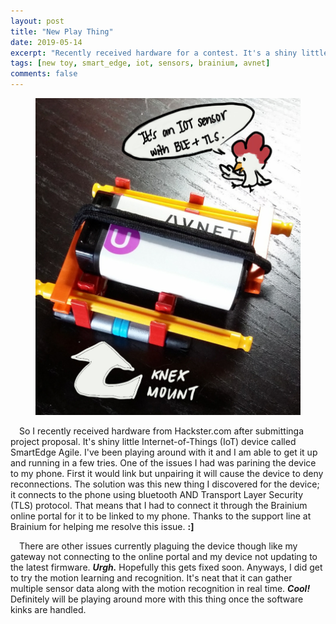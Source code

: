 ```yaml
---
layout: post
title: "New Play Thing"
date: 2019-05-14
excerpt: "Recently received hardware for a contest. It's a shiny little IOT device called SmartEdge Agile."
tags: [new toy, smart_edge, iot, sensors, brainium, avnet]
comments: false
---
```


<figure>
	<img src="/assets/img/smartedge_mobile.jpg">
</figure>

&ensp;&ensp;So I recently received hardware from Hackster.com after submittinga project proposal. It's shiny little Internet-of-Things (IoT) device called SmartEdge Agile. I've been playing around with it and I am able to get it up and running in a few tries.
One of the issues I had was parining the device to my phone. First it would link but unpairing it will cause the device to deny reconnections. The solution was this new thing I discovered for the device; it connects to the phone using bluetooth AND Transport Layer Security (TLS) protocol. That means that I had to connect it through the Brainium online portal for it to be linked to my phone. 
Thanks to the support line at Brainium for helping me resolve this issue. <b>:]</b>

&ensp;&ensp;There are other issues currently plaguing the device though like my gateway not connecting to the online portal and my device not updating to the latest firmware. <b><i>Urgh.</i></b> Hopefully this gets fixed soon.
Anyways, I did get to try the motion learning and recognition. It's neat that it can gather multiple sensor data along with the motion recognition in real time. <b><i>Cool!</i></b> Definitely will be playing around more with this thing 
once the software kinks are handled.
